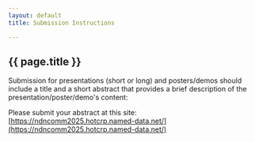 ```yaml
---
layout: default
title: Submission Instructions

---
```


## {{ page.title }}

Submission for presentations (short or long) and posters/demos should include a title and a short abstract that provides a brief description of the presentation/poster/demo's content:

Please submit your abstract at this site: [https://ndncomm2025.hotcrp.named-data.net/](https://ndncomm2025.hotcrp.named-data.net/)
